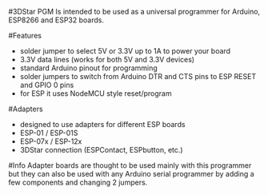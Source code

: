 #3DStar PGM
Is intended to be used as a universal programmer for Arduino, ESP8266 and ESP32 boards.

#Features
- solder jumper to select 5V or 3.3V up to 1A to power your board
- 3.3V data lines (works for both 5V and 3.3V devices)
- standard Arduino pinout for programming
- solder jumpers to switch from Arduino DTR and CTS pins to ESP RESET and GPIO 0 pins
- for ESP it uses NodeMCU style reset/program

#Adapters
- designed to use adapters for different ESP boards
- ESP-01 / ESP-01S
- ESP-07x / ESP-12x
- 3DStar connection (ESPContact, ESPbutton, etc.)

#Info
Adapter boards are thought to be used mainly with this programmer but they can also be used with any Arduino serial programmer by adding a few components and changing 2 jumpers.